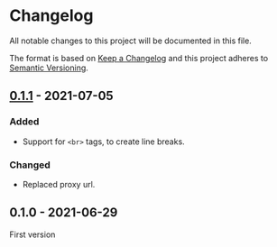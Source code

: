 # Changelog

All notable changes to this project will be documented in this file.

The format is based on [Keep a Changelog](http://keepachangelog.com/) and this
project adheres to [Semantic Versioning](http://semver.org/).

## [0.1.1] - 2021-07-05
### Added
- Support for `<br>` tags, to create line breaks.

### Changed
- Replaced proxy url.

## 0.1.0 - 2021-06-29
First version

[0.1.1]: https://github.com/marketgoo/figma-copies/compare/v0.1.0...v0.1.1
